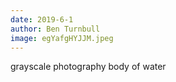 ```yaml
---
date: 2019-6-1
author: Ben Turnbull
image: egYafgHYJJM.jpeg
---
```

grayscale photography body of water